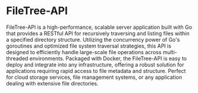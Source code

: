 # FileTree-API

FileTree-API is a high-performance, scalable server application built with Go that provides a RESTful API for recursively traversing and listing files within a specified directory structure. Utilizing the concurrency power of Go's goroutines and optimized file system traversal strategies, this API is designed to efficiently handle large-scale file operations across multi-threaded environments. Packaged with Docker, the FileTree-API is easy to deploy and integrate into any infrastructure, offering a robust solution for applications requiring rapid access to file metadata and structure. Perfect for cloud storage services, file management systems, or any application dealing with extensive file directories.

